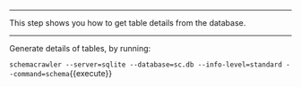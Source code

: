 -----

This step shows you how to get table details from the database.

-----

Generate details of tables, by running:

`schemacrawler --server=sqlite --database=sc.db --info-level=standard --command=schema`{{execute}}
